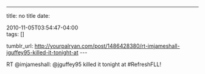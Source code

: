 ---
title: no title
date:

 2010-11-05T03:54:47-04:00  
tags:  []

tumblr_url:
http://yourpalryan.com/post/1486428380/rt-imjameshall-jguffey95-killed-it-tonight-at
\-\--

RT \@imjameshall: \@jguffey95 killed it tonight at \#RefreshFLL!
